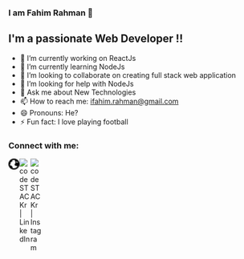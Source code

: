 ### I am Fahim Rahman  👋
## I'm a passionate Web Developer !!

- 🔭 I’m currently working on ReactJs
- 🌱 I’m currently learning NodeJs
- 👯 I’m looking to collaborate on creating full stack web application
- 🤔 I’m looking for help with NodeJs
- 💬 Ask me about New Technologies
- 📫 How to reach me: ifahim.rahman@gmail.com
- 😄 Pronouns: He?
- ⚡ Fun fact: I love playing football

### Connect with me:

[<img align="left" alt="codeSTACKr.com" width="22px" src="https://raw.githubusercontent.com/iconic/open-iconic/master/svg/globe.svg" />][website]
[<img align="left" alt="codeSTACKr | LinkedIn" width="22px" src="https://cdn.jsdelivr.net/npm/simple-icons@v3/icons/linkedin.svg" />][linkedin]
[<img align="left" alt="codeSTACKr | Instagram" width="22px" src="https://cdn.jsdelivr.net/npm/simple-icons@v3/icons/instagram.svg" />][instagram]









[instagram]: https://instagram.com/ifahimrahman
[linkedin]: https://linkedin.com/in/ifahimrahman
[website]: https://ifahimrahman.github.io/
